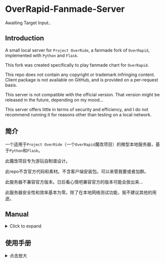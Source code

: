# OverRapid-Fanmade-Server

Awaiting Target Input..

## Introduction

A small local server for ```Project OverRide```, a fanmade fork of ```OverRapid```, implemented with ```Python``` and ```Flask```.

This fork was created specifically to play fanmade chart for ```OverRapid```.

This repo does not contain any copyright or trademark infringing content. Client package is not available on GitHub, and is provided on a per-request basis.

This server is not compatible with the official version. That version might be released in the future, depending on my mood...

This server offers little in terms of security and efficiency, and I do not recommend running it for reasons other than testing on a local network. 


## 简介

一个适用于```Project OverRide```（一个```OverRapid```魔改项目）的微型本地服务器，基于```Python```和```Flask```。

此魔改项目专为游玩自制谱设计。

此repo不含官方代码和素材。不含客户端安装包。可以来管我要或者加群。

此服务器不兼容官方版本。日后看心情吧兼容官方的版本可能会放出来...

此服务器安全性和效率基本为零。除了在本地网络测试功能，我不建议其他的用途。

## Manual

<details>
<summary>Click to expand</summary>
<br>

### Preface

Please join QQ group (511974777) to report issues. It is not encouraged to use the private server to play the official content. Help will not be provided for this.

### Server Setup and Connection

Download the server and respective platform's installation package from the group files.

Unzip the server to your PC or MAC (referred to as the machine) and install the application package to your mobile device (referred to as the device). Linux users should help themselves lol

Android package has been renamed and icon replaced to allow better distinction with the official client. You need jailbroken devices and tools such as trollstore to install on iOS.

Install ```python``` and ```pip``` on your machine. To install ```pip``` on MAC, you can use

```
curl https://bootstrap.pypa.io/get-pip.py -o get-pip.py
python3 get-pip.py
```

Note that MAC uses ```python3```. Code examples in this document will use the default of Windows, which is ```python```. After the installation, install ```flask``` using ```pip install flask```

After it is installed, make sure your machine and device are under the same subnetwork, say, wifi. Open ```cmd``` on PC and type ```ipconfig```. Open ```terminal``` on MAC and type ```ifconfig```.

Use the output to find the machine's subnet IPV4. Open ```config.py``` inside the server folder and change the IP address to the one you just got. Change the port as you please.
 
Open cmd in the server directory and type ```python 6000.py```. Wait a moment. Once the server started, Open ```OverRide``` on your device.

In the Connection UI, enter the server's ```http://ip:port/``` according to the specification.

Click OK, and enter a username, or an existing 24-digit ```UID``` (covered in the "Advanced" section).

Download all the resources and enter the game.

### Adding Charts

Download the chart's zip archive. Move the archive to the server folder. Do not import on your own, as naming conflict might happen.

Open ```cmd``` in the server directory and type ```python importer.py```

Enter the zip archive's name. If the pack fails the built-in basic file hierarchy checks, some error messages may be shown. Those should be directed to the charter.

After the successful import, you need to restart the client or click the file verification button in the settings page.
If you want to delete a chart, go to the "Game Ready" page and note the ```SID``` on the top right corner. Open ```cmd``` in the server directory and type ```python importer.py```
Enter the ```SID``` and press ```y``` to delete.

### Advanced

#### Log in using ```UID```:

Use if you have registered before and would like to set up a new device with it.

Go to the settings page on your old device. Click the "Account" text under the "Account Settings" header 4 times. Your ```UID``` will be displayed and can be saved via screenshot. Go to the new device, enter the ```UID``` on the username page, and click OK.

#### Disable registration

Set ```REGISTRATION``` in ```config.py``` to ```False```. Account can only be restored via UID after this is turned off.

#### Ban user

Open ```player.db``` using ```DB Browser``` and go to the specific player. change the ```banned``` value. 0 means not banned. 1 means the user cannot change their nickname nor submit scores to leaderboard. If the value is a string, the user will be prompted the string as the reason of their ban, and the client will close after the the text prompt is shown (after intro video is done).

#### Reset leaderboard

clear the ```rank``` table of the database.

### Charting

```OverRide``` uses ```BMS``` charting specification. Audio playbacks are overwritten (keysound will not work, and the sound files specified within the chart file is ignored). Channel 0, 1, 2 are the left 3 lanes, 3, 4 are scratch lanes for left and right, and 5, 6, 7 are the right 3 lanes. Speed changes can be specified using BMS's built in ```bpm``` capability, and chart reverse can be assigned using ```0B``` and ```0C```.

Two ways to make charts:

1.	Use OSU! Mania to make 8k charts and convert the ```.osu``` file to ```.bms```. The conversion tool is in the group file. Note: Use text editor to remove negative value ```TimingPoint``` from the ```.osu``` charts, or the tool will report error. After conversion, use a text editor to replace all ```ZZ``` to ```01```. After that, open the ```.bms``` chart with ```pBMsc``` to fix and modify. The chart should not contain non-01 value.

2.	Use Malody to make 8k charts and convert the file to ```.bms```. Exploring...

// I will leave the actual charting to the professionals

You should have a ```mp3``` file and ```bms``` charts.

Make a ```id``` string for the song. Don't worry about collisions, as ```importer``` can address these. Find a thumbnail and name it ```id.jpg/png```.
Rename the charts to ```id_difficulty.bms```. Supported difficulties are ```EL,EX,PR,LPR,EL4,EX4,PR4```

Place charts to ```note``` folder. Place the thumbnail to ```thumbs``` folder. Place the music to ```music``` folder.
 
That's it for files. Next, let's modify ```manifest.json```.

```
[
  {
    "id": 1, // Ignore
    "title": "Music Name", // Music title
    "artist": "Music Artist", //Musician
    "isJapanese": false,	//Use Japanese display mode
    "bpm": 167,	//bpm number
    "sync_6k": "0/0/0/-1400", //Chart offset values. 6k: EL,EX,LPR,PR. 4k: EL,EX,PR.
    "sync_4k": "0/0/0",
    "diff_6k": "0/0/0/18",	// Chart difficulty。If not charted, use 0.
    "diff_4k": "0/0/0",
    "charter_6k": "-/-/-/charterA", //Charter information
    "charter_4k": "-/-/-",
    "mp3": "song",	//Song ID.
    "preview": "-1/-1", //Start time of 2 music previews, in seconds.
    "bga": "-1400/24/3559" // Delete this line if no BGA is available
    }
]
```

If you wish to make BGA, see section below. If not, delete the ```bga``` field.

That's it for the manifest. Select all files and folders, and compress to ```zip```. See "Adding Charts" section for chart importing.

### Importer File Checking

```importer``` will conduct basic check for the zip file. If the check is passed, only the necessary files will be copied to the server. 5 checks are conducted:

1.	A correctly named jpg or png should be in the thumbs folder.

Example: If the song ID is ```test```, a ```test.jpg``` or ```test.png``` should exist.

2.	The correctly named mp3 should be in the music folder.

Example: If the song ID is ```test```, a ```test.mp3``` should exist.

3.	If the manifest contains bga section, the bga zip file should be in the bga folder.

Example: If the song ID is ```test``` and has a ```bga``` section in manifest, a ```test.zip``` should exist.
 
4.	If the manifest does not have bga, there should not be a bga zip file in the bga folder.

Example: If song ID ```test``` does not have ```bga``` section in manifest, ```test.zip``` should not exist. Note: Did you forget to add the bga to manifest?

5.	All difficulties specified in the manifest should have a corresponding note file in the note folder.

Example: Song ID is ```test``` and manifest specifies multiple non-zero difficulties. All charts should exist.

### Making BGA

Download the MP4 from YouTube or other platforms. 360p is enough.

Put the video in the folder from the archive. Remember to ```pip install opencv-python```

Open ```cmd``` in the directory and type ```python v2b.py```

Follow the instructions. ```fps``` are typically 15 or 24. After the frames are extracted, go to the output folder and remove the black frame at the start and end to save some space.

ZIP all the images and fill the ```bga``` section of the manifest.

The 1st number is the millisecond offset. The 2nd number is the frame rate. The 3rd number is the frame number of the last frame.

Add the zip archive to the bga directory.

</details>

## 使用手册

<details>
<summary>点击放大</summary>
<br>

### 前言

如有错漏敬请加群（511974777）联系。不鼓励使用私服游玩官曲的行为。不会提供这方面的帮助。

### 搭建服务器和连接


群文件下载服务器，下载对应平台的安装包。

PC 或 MAC（统称主机）解压服务器，linux 自己去搞（

设备安装下载好的安装包。 Android 已修改包名和图标，不会和官方冲突。iOS 需要 trollstore 之类的 jailbroken 工具。

主机安装 ```python```，安装 ```pip```。MAC 安装 ```pip``` 可使用

```
curl https://bootstrap.pypa.io/get-pip.py -o get-pip.py
python3 get-pip.py
```

注意 MAC 默认为 ```python3```。往后的示例默认用 windows 的默认，即 ```python```。安装完成后 ```pip install flask```

安装完成后，设备和主机确认在同一子网下，例如 wifi。

PC 打开 ```cmd``` 输入 ```ipconfig```。MAC 打开 ```terminal``` 输入 ```ifconfig```。进而找到本机的子网 IPV4。
主机打开服务器文件夹的 ```config.py``` 修改 IP 地址。Port 也可以更改。

服务器文件夹内 ```cmd``` 输入 ```python 6000.py```，等一小会。跑起来之后，设备打开 ```OverRide```.

接下来的连接窗口，按照格式输入服务器的 ```http://ip:port/```

点击 OK，输入用户名或已有的 24 位 ```UID```（高级操作章节）。下载资源，进入游戏。
 
### 添加谱面

下载曲包 zip 文件。将压缩包移到服务器文件夹内。不要自己导入。可能出现重名问题。

服务器文件夹内 ```cmd``` 输入 ```python importer.py```

接下来输入压缩包的名字。如果曲包没有通过基本文件格式检查将报错。请向谱师提供错误截图。导入成功后重启客户端，或进入设置点击文件校验按钮。

如想删除谱面，请进入游戏就绪界面，并记住右上角的 ```SID```.

服务器文件夹内 ```cmd``` 输入 ```python importer.py```

输入 ```SID```。输入 ```y``` 来确认删除。

### 高级操作

#### 使用 ```UID``` 登录：

你之前注册过账号，并想用这个账号在新设备上玩。

进入老设备的设置页面。点击 账号设置 下的标题文字 账号 4 次。```UID``` 将显示，可以截屏保存。在新的设备上的登陆界面输入 ```UID```，点击确认。

#### 关闭注册

把```config.py```里的```REGISTRATION```设成```False```。如果关闭，只能通过UID恢复已有账号来开始游戏。

#### 封禁用户

用```DB Browser```打开```player.db```。找到该用户。修改```banned```数值。0代表不封禁。1代表禁止昵称修改并禁止排行榜分数上传。如果数值是字符串，玩家在开场视频结束后将被提示封禁，该字符串将显示给玩家，作为封禁理由。客户端将会关闭。

#### 重置排行榜

清除```rank```数据库表。

### 制谱

```OverRide``` 使用 ```BMS``` 谱面格式。音频播放不可用（按键音不可用，谱面文件内的音频被无视）。0, 1, 2 轨为左侧 3 轨，3, 4 为左右划键，5, 6, 7 为右侧 3 轨。变速可在谱面内通过 ```BMS``` 自带的 ```bpm``` 设定，谱面倒退可以通过 ```0B``` 和 ```0C``` 来指定。

目前的两个制谱方式：
 
1.	通过 OSU! Mania 制 8k 谱并将 ```.osu``` 文件转至 ```.bms```。转码工具在群文件里。注意事项：提前用文本编辑器删除负值 ```TimingPoint```，否则工具会报错。转码后用文本编辑器将所有 ```ZZ``` 变成 01. 之后用 ```pBMsc``` 打开 ```bms``` 进行修改修复并保存。谱面内不应出现非 01 的值。

2.	通过 Malody 制 8k 谱并将谱面转至 ```.bms```。正在探索中。

//具体制谱思路让专业的来写（

现在，你应该有歌曲的 ```mp3``` 音乐文件，和 ```bms``` 谱面。

给歌曲定个 ```id``` 字符串。不用担心和别人重名，如果使用 ```importer``` 导入会自动解决。找到歌曲的封面并重命名为 歌曲 ```id.jpg/png```.
将谱面重命名为 ```id_难度.bms```，支持的难度为 ```EL,EX,PR,LPR,EL4,EX4,PR4```.
谱面放到 ```note``` 文件夹。歌曲封面放到 ```thumbs```。音乐文件放到 ```music```。不要放无关的文件。至此，文件安放完毕。接下来要修改 ```manifest.json```.

```
[
  {
    "id": 1, // 无视
    "title": "Music Name", // 曲名
    "artist": "Music Artist", //曲师
    "isJapanese": false,	//是否用日语模式显示 
    "bpm": 167,	//bpm 数字
    "sync_6k": "0/0/0/-1400", //谱面偏移值. 6k: EL,EX,LPR,PR. 4k: EL,EX,PR.
    "sync_4k": "0/0/0",
    "diff_6k": "0/0/0/18",	// 谱面难度。如果没有谱面填 0.
    "diff_4k": "0/0/0",
    "charter_6k": "-/-/-/charterA", //谱师信息
    "charter_4k": "-/-/-",
    "mp3": "song",	//歌曲 ID。
    "preview": "-1/-1", //两段音乐 preview 开始时间，以秒计
    "bga": "-1400/24/3559" //如曲目没有BGA删除此行
  }
]

```

如果想做 BGA 可以参考下方。如果不想做必须删除 ```bga``` 行。

至此，```manifest``` 编辑完成。全选所有文件夹和 ```manifest.json```，压缩成 ```zip```。
 
导入可以参考“添加谱面”章节。

### Importer 文件检查


```importer``` 会对包体进行基本检查。如果检查通过，只会将需要的文件拷贝到服务器里。总共检查 5 项内容：

1.	至少一个正确命名的 jpg 或 png 图片应该在 thumbs 文件夹里。

举例：如果歌曲 ID：```test```，```test.jpg``` 或者 ```test.png``` 应该存在。

2.	正确命名的 MP3 文件应该在 music 文件夹里。

举例：如果歌曲 ID：```test```，```test.mp3``` 应该存在。

3.	如果 manifest 里有 bga，则 bga 压缩包应该在 bga 文件夹里。

举例：如果歌曲 ID：```test``` 且 manifest 里有 ```bga``` 行，```test.zip``` 应该存在。

4.	如果 manifest 里没有 ```bga``` 而 ```bga``` 文件夹里存在 ```bga``` 压缩包。虽然不会出现错误程序也会提示。

举例：歌曲 ID：```test``` 且 manifest 里没有 ```bga``` 行，而 ```test.zip``` 存在。是不是忘写进 manifest 了？

5.	写进 manifest 的谱面难度应该都在 note 文件夹里。

举例：歌曲 ID：```test``` 且 manifest 里写明有多个非 0 难度，而 ```note``` 里缺少谱面。


### 制作 BGA

油管或者其他平台下载视频 MP4 文件。清晰度只要是 360p 以上就行。

将视频文件放到解压的文件夹里。记得 ```pip install opencv-python```

文件夹内 ```cmd``` 输入 ```python v2b.py```

根据提示操作，一般 ```fps``` 为 15 或 24. 完成后进入文件夹，删除黑屏的帧来节省空间。
 
所有图片压 zip 包，填写 manifest 里的 ```bga```。

第一个数字为毫秒偏移。第二个数字为帧率。第三个数字为最后一帧的数字。将压好的 zip 包放到 ```bga``` 文件夹里。

</details>
